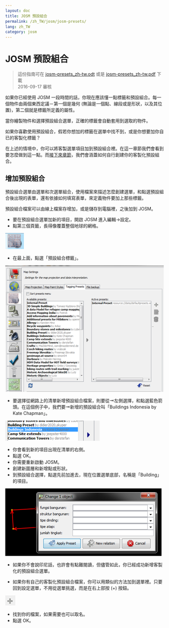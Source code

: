 ```yaml
---
layout: doc
title: JOSM 預設組合
permalink: /zh_TW/josm/josm-presets/
lang: zh_TW
category: josm
---
```


JOSM 預設組合
============

> 這份指南可在  [josm-presets_zh-tw.odt](/files/josm-presets_zh-tw.odt) 或是 [josm-presets_zh-tw.pdf](/files/josm-presets_zh-tw.pdf) 下載  
> 2016-09-17 審核  

如果你已經使用 JOSM 一段時間的話，你現在應該懂一點標籤和預設組合。每一個物件由兩個東西定議－第一個是幾何 (無論是一個點、線段或是形狀，以及其位置)，第二個就是標籤所定義的屬性。  

當你繪製物件和選擇預設組合選單，正確的標籤會自動套用到選取的物件。  

如果你喜歡使用預設組合，假若你想加的標籤在選單中找不到，或是你想要加你自已的客製化標籤？  

在上述的情境中，你可以將客製選單項目加到預設組合裡。在這一章節我們會看到要怎麼做到這一點。而[接下來章節](/zh-tw/editing/creating-presets)，我們會涵蓋如何自行創建你的客製化預設組合。  


增加預設組合
-----------

預設組合選單由選單和次選單組合，使用檔案來描述怎麼創建選單，和點選預設組合後出現的表單，還有依據如何填寫表單，來定義物件要加上那些標籤。  

預設組合檔案可以由線上檔案存增加，或是儲存到電腦裡，之後加到 JOSM。  

* 要在預設組合選單加新的項目，開啟 JOSM 進入編輯->設定。  
* 點第三個頁籤，長得像覆蓋整個地球的網格。  

![tagging presets tab][]

* 在最上面，點選「預設組合標籤」。  

![tagging presets menu][]

* 要選擇從網路上的清單新增預設組合檔案，則要從⇥左側選擇，和點選藍色箭頭。在這個例子中，我們要⇥新增的預設組合叫「Buildings Indonesia by Kate Chapman」。  

![example presets][]

* 你會看到新的項目出現在清單的右側。  
* 點選 OK。  
* 你需要重新啟動 JOSM。  
* 創建新圖層和新增點或形狀。  
* 到預設組合選擇，點選先前加進去，現在位置選單底部，名稱是「Building」的項目。  

![indonesia building form][]

* 如果你不會說印尼話，也許會有點難閱讀，但儘管如此，你已經成功新增客製化的預設組合選單。  

* 如果你有自己的客製化預設組合檔案，你可以用類似的方法加到選單裡。只要回到設定選單，不用從選單挑選，而是在右上部按 (+) 按鈕。  

![plus button][]

* 找到你的檔案，如果需要也可以取名。  
* 點選 OK。  


[tagging presets tab]: /images/josm/tagging-presets-tab.png
[tagging presets menu]: /images/josm/tagging-presets-menu.png
[example presets]: /images/josm/example-presets.png
[indonesia building form]: /images/josm/indonesia-building-form.png
[plus button]: /images/josm/plus-button.png

